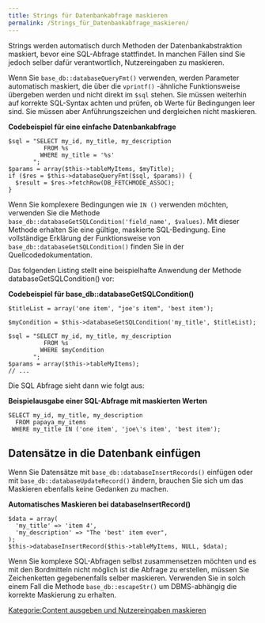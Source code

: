 ```yaml
---
title: Strings für Datenbankabfrage maskieren
permalink: /Strings_für_Datenbankabfrage_maskieren/
---
```


Strings werden automatisch durch Methoden der Datenbankabstraktion maskiert, bevor eine SQL-Abfrage stattfindet. In manchen Fällen sind Sie jedoch selber dafür verantwortlich, Nutzereingaben zu maskieren.

Wenn Sie `base_db::databaseQueryFmt()` verwenden, werden Parameter automatisch maskiert, die über die `vprintf()` -ähnliche Funktionsweise übergeben werden und nicht direkt im `$sql` stehen. Sie müssen weiterhin auf korrekte SQL-Syntax achten und prüfen, ob Werte für Bedingungen leer sind. Sie müssen aber Anführungszeichen und dergleichen nicht maskieren.

**Codebeispiel für eine einfache Datenbankabfrage**

~~~~ {.sql}
$sql = "SELECT my_id, my_title, my_description
          FROM %s
         WHERE my_title = '%s'
       ";
$params = array($this->tableMyItems, $myTitle);
if ($res = $this->databaseQueryFmt($sql, $params)) {
  $result = $res->fetchRow(DB_FETCHMODE_ASSOC);
}
~~~~

Wenn Sie komplexere Bedingungen wie `IN ()` verwenden möchten, verwenden Sie die Methode `base_db::databaseGetSQLCondition('field_name',
    $values)`. Mit dieser Methode erhalten Sie eine gültige, maskierte SQL-Bedingung. Eine vollständige Erklärung der Funktionsweise von `base_db::databaseGetSQLCondition()` finden Sie in der Quellcodedokumentation.

Das folgenden Listing stellt eine beispielhafte Anwendung der Methode databaseGetSQLCondition() vor:

**Codebeispiel für base_db::databaseGetSQLCondition()**

~~~~ {.php}
$titleList = array('one item', "joe's item", 'best item');

$myCondition = $this->databaseGetSQLCondition('my_title', $titleList);

$sql = "SELECT my_id, my_title, my_description
          FROM %s
         WHERE $myCondition
       ";
$params = array($this->tableMyItems);
// ...
~~~~

Die SQL Abfrage sieht dann wie folgt aus:

**Beispielausgabe einer SQL-Abfrage mit maskierten Werten**

~~~~ {.sql}
SELECT my_id, my_title, my_description
  FROM papaya_my_items
 WHERE my_title IN ('one item', 'joe\'s item', 'best item');
~~~~

Datensätze in die Datenbank einfügen
------------------------------------

Wenn Sie Datensätze mit `base_db::databaseInsertRecords()` einfügen oder mit `base_db::databaseUpdateRecord()` ändern, brauchen Sie sich um das Maskieren ebenfalls keine Gedanken zu machen.

**Automatisches Maskieren bei databaseInsertRecord()**

~~~~ {.php}
$data = array(
  'my_title' => 'item 4',
  'my_description' => "The 'best' item ever",
);
$this->databaseInsertRecord($this->tableMyItems, NULL, $data);
~~~~

Wenn Sie komplexe SQL-Abfragen selbst zusammensetzen möchten und es mit den Bordmitteln nicht möglich ist die Abfrage zu erstellen, müssen Sie Zeichenketten gegebenenfalls selber maskieren. Verwenden Sie in solch einem Fall die Methode `base_db::escapeStr()` um DBMS-abhängig die korrekte Maskierung zu erhalten.

[Kategorie:Content ausgeben und Nutzereingaben maskieren](Kategorie:Content_ausgeben_und_Nutzereingaben_maskieren )